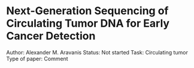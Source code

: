 # Next-Generation Sequencing of Circulating Tumor DNA for Early Cancer Detection

Author: Alexander M. Aravanis
Status: Not started
Task: Circulating tumor
Type of paper: Comment